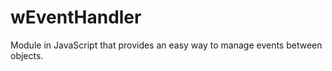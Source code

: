 # wEventHandler
Module in JavaScript that provides an easy way to manage events between objects.














